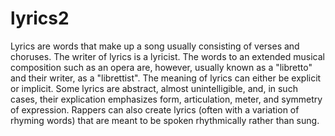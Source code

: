 # lyrics2
Lyrics are words that make up a song usually consisting of verses and choruses. The writer of lyrics is a lyricist. The words to an extended musical composition such as an opera are, however, usually known as a "libretto" and their writer, as a "librettist". The meaning of lyrics can either be explicit or implicit. Some lyrics are abstract, almost unintelligible, and, in such cases, their explication emphasizes form, articulation, meter, and symmetry of expression. Rappers can also create lyrics (often with a variation of rhyming words) that are meant to be spoken rhythmically rather than sung.
